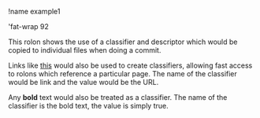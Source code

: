 !name example1

'fat-wrap 92

This rolon shows the use of a classifier and descriptor which would be copied to individual files when doing a commit.

Links like [this](https://github.com/rolonicArk/gitARK/new/master/docs) would also be used to create classifiers,
allowing fast access to rolons which reference a particular page. The name of the classifier would be link and
the value would be the URL.

Any **bold** text would also be treated as a classifier. The name of the classifier is the bold text, the value is simply true.
